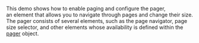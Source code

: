 This demo shows how to&nbsp;enable paging and configure the pager, an&nbsp;element that allows you to&nbsp;navigate through pages and change their size. The pager consists of&nbsp;several elements, such as&nbsp;the page navigator, page size selector, and other elements whose availability is&nbsp;defined within the [pager](/Documentation/ApiReference/UI_Widgets/dxTreeList/Configuration/pager/) object.